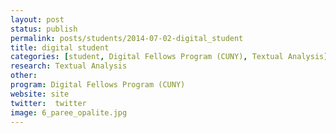 ```yaml
---
layout: post
status: publish
permalink: posts/students/2014-07-02-digital_student
title: digital student
categories: [student, Digital Fellows Program (CUNY), Textual Analysis]
research: Textual Analysis
other: 
program: Digital Fellows Program (CUNY)
website: site
twitter:  twitter
image: 6_paree_opalite.jpg
---
```

   